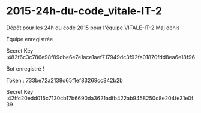 # 2015-24h-du-code_vitale-IT-2
Dépôt pour les 24h du code 2015 pour l'équipe VITALE-IT-2
Maj denis




Equipe enregistrée

Secret Key :482f6c3c786e98f89dbe6e7e1ace1aef717949dc3f92fa01870fdd8ea6e18f96



Bot enregistré !

Token : 733be72a2138d65f1ef83269cc342b2b

Secret Key :42ffc20edd015c7130cb17b6690da3621adfb422ab9458250c8e204fe31e0f39

